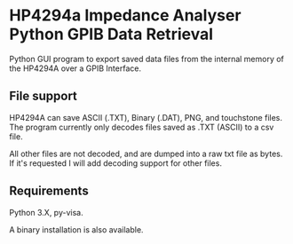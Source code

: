 # HP4294a Impedance Analyser Python GPIB Data Retrieval

Python GUI program to export saved data files from the internal memory of the HP4294A over a GPIB Interface.

## File support

HP4294A can save ASCII (.TXT), Binary (.DAT), PNG, and touchstone files. The program currently only decodes files saved as .TXT (ASCII) to a csv file.

All other files are not decoded, and are dumped into a raw txt file as bytes. If it's requested I will add decoding support for other files.

## Requirements

Python 3.X, py-visa.

A binary installation is also available. 
